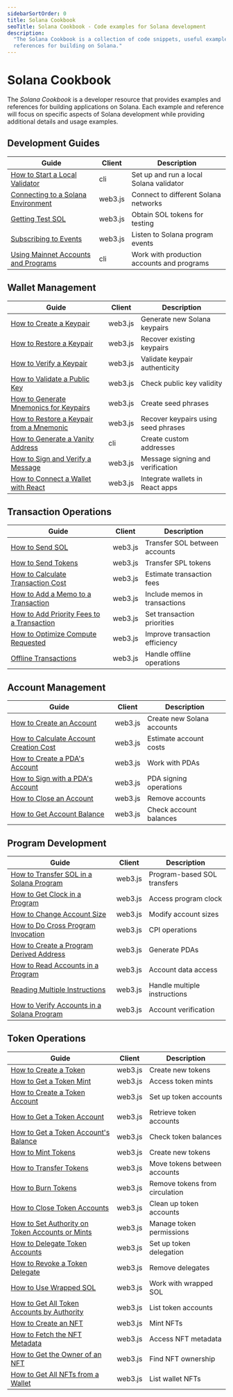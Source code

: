 ```yaml
---
sidebarSortOrder: 0
title: Solana Cookbook
seoTitle: Solana Cookbook - Code examples for Solana development
description:
  "The Solana Cookbook is a collection of code snippets, useful examples, and
  references for building on Solana."
---
```


# Solana Cookbook

The _Solana Cookbook_ is a developer resource that provides examples and
references for building applications on Solana. Each example and reference will
focus on specific aspects of Solana development while providing additional
details and usage examples.

## Development Guides

| Guide | Client | Description |
|-------|---------|-------------|
| [How to Start a Local Validator](/cookbook/development/start-local-validator.md) | cli | Set up and run a local Solana validator |
| [Connecting to a Solana Environment](/cookbook/development/connecting-to-solana.md) | web3.js | Connect to different Solana networks |
| [Getting Test SOL](/cookbook/development/getting-test-sol.md) | web3.js | Obtain SOL tokens for testing |
| [Subscribing to Events](/cookbook/development/subscribing-to-events.md) | web3.js | Listen to Solana program events |
| [Using Mainnet Accounts and Programs](/cookbook/development/using-mainnet.md) | cli | Work with production accounts and programs |

## Wallet Management

| Guide | Client | Description |
|-------|---------|-------------|
| [How to Create a Keypair](/cookbook/wallets/create-keypair.md) | web3.js | Generate new Solana keypairs |
| [How to Restore a Keypair](/cookbook/wallets/restore-keypair.md) | web3.js | Recover existing keypairs |
| [How to Verify a Keypair](/cookbook/wallets/verify-keypair.md) | web3.js | Validate keypair authenticity |
| [How to Validate a Public Key](/cookbook/wallets/validate-public-key.md) | web3.js | Check public key validity |
| [How to Generate Mnemonics for Keypairs](/cookbook/wallets/generate-mnemonic.md) | web3.js | Create seed phrases |
| [How to Restore a Keypair from a Mnemonic](/cookbook/wallets/restore-from-mnemonic.md) | web3.js | Recover keypairs using seed phrases |
| [How to Generate a Vanity Address](/cookbook/wallets/vanity-address.md) | cli | Create custom addresses |
| [How to Sign and Verify a Message](/cookbook/wallets/sign-verify-message.md) | web3.js | Message signing and verification |
| [How to Connect a Wallet with React](/cookbook/wallets/wallet-connect-react.md) | web3.js | Integrate wallets in React apps |

## Transaction Operations

| Guide | Client | Description |
|-------|---------|-------------|
| [How to Send SOL](/cookbook/transactions/send-sol.md) | web3.js | Transfer SOL between accounts |
| [How to Send Tokens](/cookbook/transactions/send-tokens.md) | web3.js | Transfer SPL tokens |
| [How to Calculate Transaction Cost](/cookbook/transactions/calculate-cost.md) | web3.js | Estimate transaction fees |
| [How to Add a Memo to a Transaction](/cookbook/transactions/add-memo.md) | web3.js | Include memos in transactions |
| [How to Add Priority Fees to a Transaction](/cookbook/transactions/priority-fees.md) | web3.js | Set transaction priorities |
| [How to Optimize Compute Requested](/cookbook/transactions/optimize-compute.md) | web3.js | Improve transaction efficiency |
| [Offline Transactions](/cookbook/transactions/offline-transactions.md) | web3.js | Handle offline operations |

## Account Management

| Guide | Client | Description |
|-------|---------|-------------|
| [How to Create an Account](/cookbook/accounts/create-account.md) | web3.js | Create new Solana accounts |
| [How to Calculate Account Creation Cost](/cookbook/accounts/creation-cost.md) | web3.js | Estimate account costs |
| [How to Create a PDA's Account](/cookbook/accounts/create-pda.md) | web3.js | Work with PDAs |
| [How to Sign with a PDA's Account](/cookbook/accounts/sign-pda.md) | web3.js | PDA signing operations |
| [How to Close an Account](/cookbook/accounts/close-account.md) | web3.js | Remove accounts |
| [How to Get Account Balance](/cookbook/accounts/get-balance.md) | web3.js | Check account balances |

## Program Development

| Guide | Client | Description |
|-------|---------|-------------|
| [How to Transfer SOL in a Solana Program](/cookbook/programs/transfer-sol.md) | web3.js | Program-based SOL transfers |
| [How to Get Clock in a Program](/cookbook/programs/get-clock.md) | web3.js | Access program clock |
| [How to Change Account Size](/cookbook/programs/change-account-size.md) | web3.js | Modify account sizes |
| [How to Do Cross Program Invocation](/cookbook/programs/cross-program-invocation.md) | web3.js | CPI operations |
| [How to Create a Program Derived Address](/cookbook/programs/create-pda.md) | web3.js | Generate PDAs |
| [How to Read Accounts in a Program](/cookbook/programs/read-accounts.md) | web3.js | Account data access |
| [Reading Multiple Instructions](/cookbook/programs/read-multiple-instructions.md) | web3.js | Handle multiple instructions |
| [How to Verify Accounts in a Solana Program](/cookbook/programs/verify-accounts.md) | web3.js | Account verification |

## Token Operations

| Guide | Client | Description |
|-------|---------|-------------|
| [How to Create a Token](/cookbook/tokens/create-token.md) | web3.js | Create new tokens |
| [How to Get a Token Mint](/cookbook/tokens/get-token-mint.md) | web3.js | Access token mints |
| [How to Create a Token Account](/cookbook/tokens/create-token-account.md) | web3.js | Set up token accounts |
| [How to Get a Token Account](/cookbook/tokens/get-token-account.md) | web3.js | Retrieve token accounts |
| [How to Get a Token Account's Balance](/cookbook/tokens/get-token-balance.md) | web3.js | Check token balances |
| [How to Mint Tokens](/cookbook/tokens/mint-tokens.md) | web3.js | Create new tokens |
| [How to Transfer Tokens](/cookbook/tokens/transfer-tokens.md) | web3.js | Move tokens between accounts |
| [How to Burn Tokens](/cookbook/tokens/burn-tokens.md) | web3.js | Remove tokens from circulation |
| [How to Close Token Accounts](/cookbook/tokens/close-token-accounts.md) | web3.js | Clean up token accounts |
| [How to Set Authority on Token Accounts or Mints](/cookbook/tokens/set-authority.md) | web3.js | Manage token permissions |
| [How to Delegate Token Accounts](/cookbook/tokens/delegate-tokens.md) | web3.js | Set up token delegation |
| [How to Revoke a Token Delegate](/cookbook/tokens/revoke-delegate.md) | web3.js | Remove delegates |
| [How to Use Wrapped SOL](/cookbook/tokens/wrapped-sol.md) | web3.js | Work with wrapped SOL |
| [How to Get All Token Accounts by Authority](/cookbook/tokens/get-token-accounts.md) | web3.js | List token accounts |
| [How to Create an NFT](/cookbook/tokens/create-nft.md) | web3.js | Mint NFTs |
| [How to Fetch the NFT Metadata](/cookbook/tokens/fetch-nft-metadata.md) | web3.js | Access NFT metadata |
| [How to Get the Owner of an NFT](/cookbook/tokens/get-nft-owner.md) | web3.js | Find NFT ownership |
| [How to Get All NFTs from a Wallet](/cookbook/tokens/get-wallet-nfts.md) | web3.js | List wallet NFTs |
